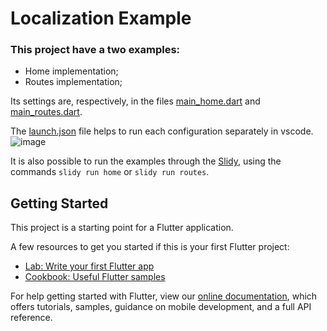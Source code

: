 # Localization Example

### This project have a two examples: 
 - Home implementation;
 - Routes implementation;

Its settings are, respectively, in the files [main_home.dart](https://github.com/davidsdearaujo/localization/blob/master/example/lib/main_home.dart) and [main_routes.dart](https://github.com/davidsdearaujo/localization/blob/master/example/lib/main_routes.dart).

The [launch.json](https://github.com/davidsdearaujo/localization/blob/master/example/.vscode/launch.json) file helps to run each configuration separately in vscode.
![image](https://user-images.githubusercontent.com/16373553/85358091-410d6d00-b4e9-11ea-948b-be2fd65208c9.png)

It is also possible to run the examples through the [Slidy](https://pub.dev/packages/slidy), using the commands `slidy run home` or `slidy run routes`.

## Getting Started

This project is a starting point for a Flutter application.

A few resources to get you started if this is your first Flutter project:

- [Lab: Write your first Flutter app](https://flutter.dev/docs/get-started/codelab)
- [Cookbook: Useful Flutter samples](https://flutter.dev/docs/cookbook)

For help getting started with Flutter, view our
[online documentation](https://flutter.dev/docs), which offers tutorials,
samples, guidance on mobile development, and a full API reference.
